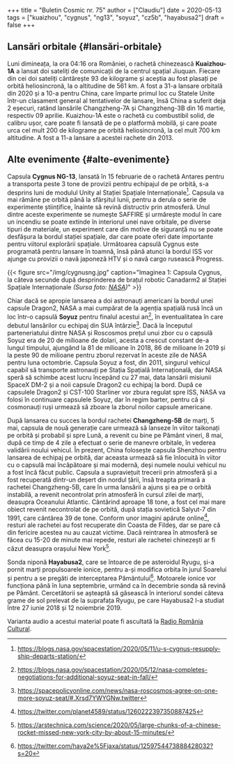+++
title = "Buletin Cosmic nr. 75"
author = ["Claudiu"]
date = 2020-05-13
tags = ["kuaizhou", "cygnus", "ng13", "soyuz", "cz5b", "hayabusa2"]
draft = false
+++

## Lansări orbitale {#lansări-orbitale}

Luni dimineața, la ora 04:16 ora României, o rachetă chinezească **Kuaizhou-1A** a lansat doi sateliți de comunicații de la centrul spațial Jiuquan. Fiecare din cei doi sateliți cântărește 93 de kilograme și aceștia au fost plasați pe orbită heliosincronă, la o altitudine de 561 km. A fost a 31-a lansare orbitală din 2020 și a 10-a pentru China, care împarte primul loc cu Statele Unite într-un clasament general al tentativelor de lansare, însă China a suferit deja 2 eșecuri, ratând lansările Changzheng-7A și Changzheng-3B din 16 martie, respectiv 09 aprilie. Kuaizhou-1A este o rachetă cu combustibil solid, de calibru ușor, care poate fi lansată de pe o platformă mobilă, și care poate urca cel mult 200 de kilograme pe orbită heliosincronă, la cel mult 700 km altitudine. A fost a 11-a lansare a acestei rachete din 2013.


## Alte evenimente {#alte-evenimente}

Capsula **Cygnus NG-13**, lansată în 15 februarie de o rachetă Antares pentru a transporta peste 3 tone de provizii pentru echipajul de pe orbită, s-a desprins luni de modulul Unity al Stației Spațiale Internaționale[^fn:1]. Capsula va mai rămâne pe orbită până la sfârșitul lunii, pentru a derula o serie de experimente științifice, înainte să revină distructiv prin atmosferă. Unul dintre aceste experimente se numește SAFFIRE și urmărește modul în care un incendiu se poate extinde în interiorul unei nave orbitale, pe diverse tipuri de materiale, un experiment care din motive de siguranță nu se poate desfășura la bordul stației spațiale, dar care poate oferi date importante pentru viitorul explorării spațiale. Următoarea capsulă Cygnus este programată pentru lansare în toamnă, însă până atunci la bordul ISS vor ajunge cu provizii o navă japoneză HTV și o navă cargo rusească Progress.

{{< figure src="/img/cygnusng.jpg" caption="Imaginea 1: Capsula Cygnus, la câteva secunde după desprinderea de brațul robotic Canadarm2 al Stației Spațiale Internaționale _(Sursa foto: [NASA](https://www.flickr.com/photos/nasa2explore/49483196861/))_" >}}

Chiar dacă se apropie lansarea a doi astronauți americani la bordul unei capsule Dragon2, NASA a mai cumpărat de la agenția spațială rusă încă un loc într-o capsulă **Soyuz** pentru finalul acestui an[^fn:2], în eventualitatea în care debutul lansărilor cu echipaj din SUA întârzie[^fn:3]. Dacă la începutul parteneriatului dintre NASA și Roscosmos prețul unui zbor cu o capsulă Soyuz era de 20 de milioane de dolari, acesta a crescut constant de-a lungul timpului, ajungând la 81 de milioane în 2018, 86 de milioane în 2019 și la peste 90 de milioane pentru zborul rezervat în aceste zile de NASA pentru luna octombrie. Capsula Soyuz a fost, din 2011, singurul vehicul capabil să transporte astronauți pe Stația Spațială Internațională, dar NASA speră să schimbe acest lucru începând cu 27 mai, data lansării misiunii SpaceX DM-2 și a noii capsule Dragon2 cu echipaj la bord. După ce capsulele Dragon2 și CST-100 Starliner vor zbura regulat spre ISS, NASA va folosi în continuare capsulele Soyuz, dar în regim barter, pentru că și cosmonauți ruși urmează să zboare la zborul noilor capsule americane.

După lansarea cu succes la bordul rachetei **Changzheng-5B** de marți, 5 mai, capsula de nouă generație care urmează să lanseze în viitor taikonați pe orbită și probabil și spre Lună, a revenit cu bine pe Pământ vineri, 8 mai, după ce timp de 4 zile a efectuat o serie de manevre orbitale, în vederea validării noului vehicul. În prezent, China folosește capsula Shenzhou pentru lansarea de echipaj pe orbită, dar aceasta urmează să fie înlocuită în viitor cu o capsulă mai încăpătoare și mai modernă, deși numele noului vehicul nu a fost încă făcut public. Capsula a supraviețuit trecerii prin atmosferă și a fost recuperată dintr-un deșert din nordul țării, însă treapta primară a rachetei Changzheng-5B, care în urma lansării a ajuns și ea pe o orbită instabilă, a revenit necontrolat prin atmosferă în cursul zilei de marți, deasupra Oceanului Atlantic. Cântărind aproape 18 tone, a fost cel mai mare obiect revenit necontrolat de pe orbită, după stația sovietică Salyut-7 din 1991, care cântărea 39 de tone. Conform unor imagini apărute online[^fn:4], resturi ale rachetei au fost recuperate din Coasta de Fildeș, dar se pare că din fericire acestea nu au cauzat victime. Dacă reintrarea în atmosferă se făcea cu 15-20 de minute mai repede, resturi ale rachetei chinezești ar fi căzut deasupra orașului New York[^fn:5].

Sonda niponă **Hayabusa2**, care se întoarce de pe asteroidul Ryugu, și-a pornit marți propulsoarele ionice, pentru a-și modifica orbita în jurul Soarelui și pentru a se pregăti de interceptarea Pământului[^fn:6]. Motoarele ionice vor funcționa până în luna septembrie, urmând ca în decembrie sonda să revină pe Pământ. Cercetătorii se așteaptă să găsească în interiorul sondei câteva grame de sol prelevat de la suprafața Ryugu, pe care Hayabusa2 l-a studiat între 27 iunie 2018 și 12 noiembrie 2019.

Varianta audio a acestui material poate fi ascultată la [Radio România Cultural](https://radioromaniacultural.ro/buletin-cosmic-nr-75/).

[^fn:1]: <https://blogs.nasa.gov/spacestation/2020/05/11/u-s-cygnus-resupply-ship-departs-station/>
[^fn:2]: <https://blogs.nasa.gov/spacestation/2020/05/12/nasa-completes-negotiations-for-additional-soyuz-seat-in-fall/>
[^fn:3]: <https://spacepolicyonline.com/news/nasa-roscosmos-agree-on-one-more-soyuz-seat/#.Xrsd7YWYGNw.twitter>
[^fn:4]: <https://twitter.com/planet4589/status/1260222397350887425>
[^fn:5]: <https://arstechnica.com/science/2020/05/large-chunks-of-a-chinese-rocket-missed-new-york-city-by-about-15-minutes/>
[^fn:6]: <https://twitter.com/haya2e%5Fjaxa/status/1259754473888428032?s=20>